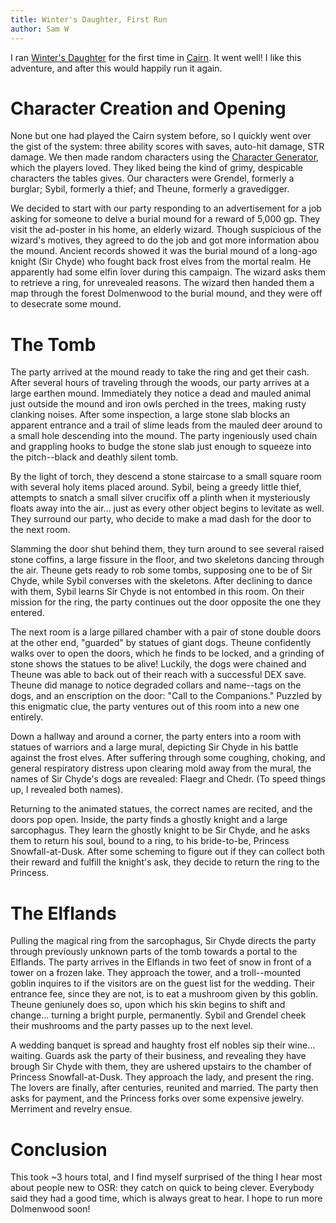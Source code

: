 ```yaml
---
title: Winter's Daughter, First Run
author: Sam W
---
```



I ran [Winter's Daughter](https://cairnrpg.com/adventures/conversions/winters-daughter/) for the first time in [Cairn](https://cairnrpg.com/). It went well! I like this adventure, and after this would happily run it again.


# Character Creation and Opening

None but one had played the Cairn system before, so I quickly went over the gist of the system: three ability scores with saves, auto-hit damage, STR damage. We then made random characters using the [Character Generator](https://cairnrpg.com/tools/character-generator/), which the players loved. They liked being the kind of grimy, despicable characters the tables gives. Our characters were Grendel, formerly a burglar; Sybil, formerly a thief; and Theune, formerly a gravedigger. 

We decided to start with our party responding to an advertisement for a job asking for someone to delve a burial mound for a reward of 5,000 gp. They visit the ad-poster in his home, an elderly wizard. Though suspicious of the wizard's motives, they agreed to do the job and got more information abou the mound. Ancient records showed it was the burial mound of a long-ago knight (Sir Chyde) who fought back frost elves from the mortal realm. He apparently had some elfin lover during this campaign. The wizard asks them to retrieve a ring, for unrevealed reasons. The wizard then handed them a map through the forest Dolmenwood to the burial mound, and they were off to desecrate some mound.

# The Tomb

The party arrived at the mound ready to take the ring and get their cash. After several hours of traveling through the woods, our party arrives at a large earthen mound. Immediately they notice a dead and mauled animal just outside the mound and iron owls perched in the trees, making rusty clanking noises. After some inspection, a large stone slab blocks an apparent entrance and a trail of slime leads from the mauled deer around to a small hole descending into the mound. The party ingeniously used chain and grappling hooks to budge the stone slab just enough to squeeze into the pitch--black and deathly silent tomb.

By the light of torch, they descend a stone staircase to a small square room with several holy items placed around. Sybil, being a greedy little thief, attempts to snatch a small silver crucifix off a plinth when it mysteriously floats away into the air... just as every other object begins to levitate as well. They surround our party, who decide to make a mad dash for the door to the next room. 

Slamming the door shut behind them, they turn around to see several raised stone coffins, a large fissure in the floor, and two skeletons dancing through the air. Theune gets ready to rob some tombs, supposing one to be of Sir Chyde, while Sybil converses with the skeletons. After declining to dance with them, Sybil learns Sir Chyde is not entombed in this room. On their mission for the ring, the party continues out the door opposite the one they entered.

The next room is a large pillared chamber with a pair of stone double doors at the other end, "guarded" by statues of giant dogs. Theune confidently walks over to open the doors, which he finds to be locked, and a grinding of stone shows the statues to be alive! Luckily, the dogs were chained and Theune was able to back out of their reach with a successful DEX save. Theune did manage to notice degraded collars and name--tags on the dogs, and an enscription on the door: "Call to the Companions." Puzzled by this enigmatic clue, the party ventures out of this room into a new one entirely.

Down a hallway and around a corner, the party enters into a room with statues of warriors and a large mural, depicting Sir Chyde in his battle against the frost elves. After suffering through some coughing, choking, and general respiratory distress upon clearing mold away from the mural, the names of Sir Chyde's dogs are revealed: Flaegr and Chedr. (To speed things up, I revealed both names). 

Returning to the animated statues, the correct names are recited, and the doors pop open. Inside, the party finds a ghostly knight and a large sarcophagus. They learn the ghostly knight to be Sir Chyde, and he asks them to return his soul, bound to a ring, to his bride-to-be, Princess Snowfall-at-Dusk. After some scheming to figure out if they can collect both their reward and fulfill the knight's ask, they decide to return the ring to the Princess.

# The Elflands

Pulling the magical ring from the sarcophagus, Sir Chyde directs the party through previously unknown parts of the tomb towards a portal to the Elflands. The party arrives in the Elflands in two feet of snow in front of a tower on a frozen lake. They approach the tower, and a troll--mounted goblin inquires to if the visitors are on the guest list for the wedding. Their entrance fee, since they are not, is to eat a mushroom given by this goblin. Theune geniunely does so, upon which his skin begins to shift and change... turning a bright purple, permanently. Sybil and Grendel cheek their mushrooms and the party passes up to the next level.

A wedding banquet is spread and haughty frost elf nobles sip their wine... waiting. Guards ask the party of their business, and revealing they have brough Sir Chyde with them, they are ushered upstairs to the chamber of Princess Snowfall-at-Dusk. They approach the lady, and present the ring. The lovers are finally, after centuries, reunited and married. The party then asks for payment, and the Princess forks over some expensive jewelry. Merriment and revelry ensue.

# Conclusion

This took ~3 hours total, and I find myself surprised of the thing I hear most about people new to OSR: they catch on quick to being clever. Everybody said they had a good time, which is always great to hear. I hope to run more Dolmenwood soon!







